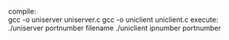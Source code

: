 compile:  
gcc -o uniserver uniserver.c
gcc -o uniclient uniclient.c
execute:  
./uniserver portnumber filename
./uniclient ipnumber portnumber
